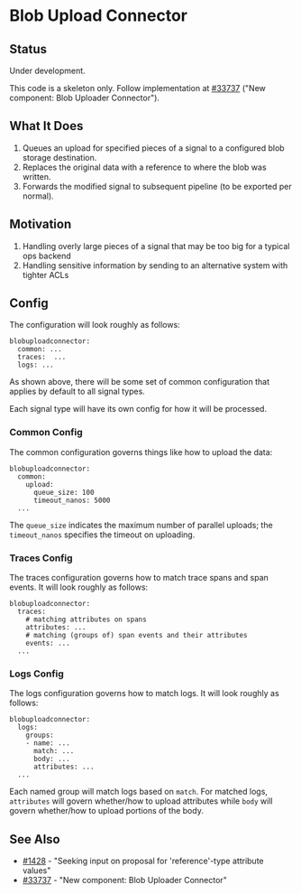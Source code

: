 # Blob Upload Connector

## Status

Under development.

This code is a skeleton only. Follow implementation at [#33737](https://github.com/open-telemetry/opentelemetry-collector-contrib/issues/33737) ("New component: Blob Uploader Connector").

## What It Does

1. Queues an upload for specified pieces of a signal to a configured blob storage destination.
2. Replaces the original data with a reference to where the blob was written.
3. Forwards the modified signal to subsequent pipeline (to be exported per normal).

## Motivation

1. Handling overly large pieces of a signal that may be too big for a typical ops backend
2. Handling sensitive information by sending to an alternative system with tighter ACLs

## Config

The configuration will look roughly as follows:

```
blobuploadconnector:
  common: ...
  traces:  ...
  logs: ...
```

As shown above, there will be some set of common configuration that applies by default to all signal types.

Each signal type will have its own config for how it will be processed.

### Common Config

The common configuration governs things like how to upload the data:

```
blobuploadconnector:
  common:
    upload:
      queue_size: 100
      timeout_nanos: 5000
  ...
```

The `queue_size` indicates the maximum number of parallel uploads; the `timeout_nanos` specifies the timeout on uploading.

### Traces Config

The traces configuration governs how to match trace spans and span events. It will look roughly as follows:

```
blobuploadconnector:
  traces:
    # matching attributes on spans
    attributes: ...
    # matching (groups of) span events and their attributes
    events: ...
  ...
```

### Logs Config

The logs configuration governs how to match logs. It will look roughly as follows:

```
blobuploadconnector:
  logs:
    groups:
    - name: ...
      match: ...
      body: ...
      attributes: ...
  ...
```

Each named group will match logs based on `match`. For matched logs, `attributes` will govern whether/how to upload attributes while `body` will govern whether/how to upload portions of the body.

## See Also

- [#1428](https://github.com/open-telemetry/semantic-conventions/issues/1428) - "Seeking input on proposal for 'reference'-type attribute values"
- [#33737](https://github.com/open-telemetry/opentelemetry-collector-contrib/issues/33737) - "New component: Blob Uploader Connector"
